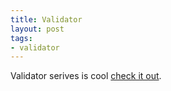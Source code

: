 ```yaml
---
title: Validator
layout: post
tags:
- validator
---
```


Validator serives is cool [check it out](//validator.gardr.org).

